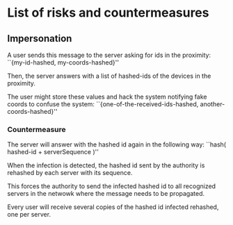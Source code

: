 # List of risks and countermeasures

## Impersonation
A user sends this message to the server asking for ids in the proximity:
   ``{my-id-hashed, my-coords-hashed}''

Then, the server answers with a list of hashed-ids of the devices in the
proximity.

The user might store these values and hack the system notifying fake coords
to confuse the system:
    ``{one-of-the-received-ids-hashed, another-coords-hashed}''

### Countermeasure
The server will answer with the hashed id again in the following way:
   ``hash( hashed-id + serverSequence )''

When the infection is detected, the hashed id sent by the authority is 
rehashed by each server with its sequence.

This forces the authority to send the infected hashed id  to all
recognized servers in the netwowk where the message needs to be propagated.

Every user will receive several copies of the hashed id infected rehashed,
one per server.
